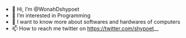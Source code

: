 - 👋 Hi, I’m @WonahDshypoet
- 👀 I’m interested in Programming
- 🌱 I want to know more about softwares and hardwares of computers
- 📫 How to reach me twitter on https://twitter.com/shypoet__ 

<!---
WonahDshypoet/WonahDshypoet is a ✨ special ✨ repository because its `README.md` (this file) appears on your GitHub profile.
You can click the Preview link to take a look at your changes.
--->
